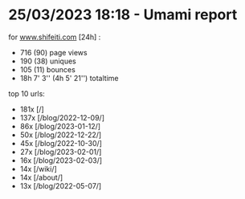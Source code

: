 # 25/03/2023 18:18 - Umami report
for www.shifeiti.com [24h] :

 - 716 (90) page views
 - 190 (38) uniques
 - 105 (11) bounces
 - 18h 7' 3'' (4h 5' 21'') totaltime


top 10 urls:
 - 181x [/]
 - 137x [/blog/2022-12-09/]
 - 86x [/blog/2023-01-12/]
 - 50x [/blog/2022-12-22/]
 - 45x [/blog/2022-10-30/]
 - 27x [/blog/2023-02-01/]
 - 16x [/blog/2023-02-03/]
 - 14x [/wiki/]
 - 14x [/about/]
 - 13x [/blog/2022-05-07/]


